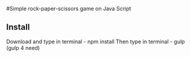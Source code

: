 #Simple rock-paper-scissors game on Java Script

## Install

Download and type in terminal - npm install
Then type in terminal - gulp
(gulp 4 need)
